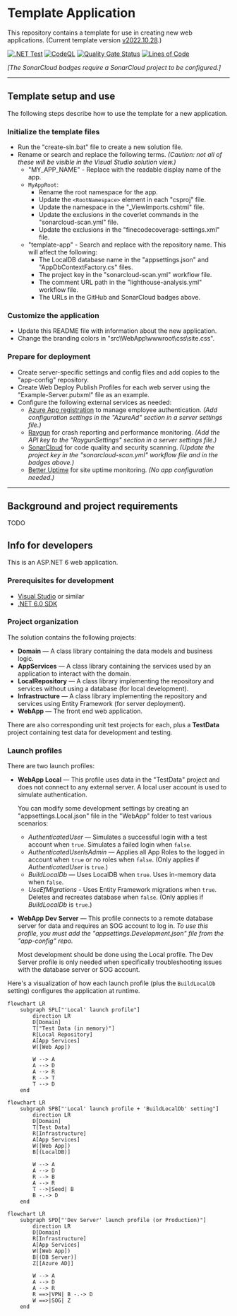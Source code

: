 # Template Application

This repository contains a template for use in creating new web applications.
(Current template version [v2022.10.28](https://github.com/gaepdit/template-app/tree/v2022.10.28).)


[![.NET Test](https://github.com/gaepdit/template-app/actions/workflows/dotnet-test.yml/badge.svg)](https://github.com/gaepdit/template-app/actions/workflows/dotnet-test.yml)
[![CodeQL](https://github.com/gaepdit/template-app/actions/workflows/codeql-analysis.yml/badge.svg)](https://github.com/gaepdit/template-app/actions/workflows/codeql-analysis.yml)
[![Quality Gate Status](https://sonarcloud.io/api/project_badges/measure?project=gaepdit_template-app&metric=alert_status)](https://sonarcloud.io/summary/new_code?id=gaepdit_template-app)
[![Lines of Code](https://sonarcloud.io/api/project_badges/measure?project=gaepdit_template-app&metric=ncloc)](https://sonarcloud.io/summary/new_code?id=gaepdit_template-app)

*[The SonarCloud badges require a SonarCloud project to be configured.]*

---

## Template setup and use

The following steps describe how to use the template for a new application.

### Initialize the template files

* Run the "create-sln.bat" file to create a new solution file.
* Rename or search and replace the following terms. *(Caution: not all of these will be visible in the Visual Studio solution view.)*
    - "MY_APP_NAME" - Replace with the readable display name of the app.
    - `MyAppRoot`:
        - Rename the root namespace for the app.
        - Update the `<RootNamespace>` element in each "csproj" file.
        - Update the namespace in the "_ViewImports.cshtml" file.
        - Update the exclusions in the coverlet commands in the "sonarcloud-scan.yml" file.
        - Update the exclusions in the "finecodecoverage-settings.xml" file.
    - "template-app" - Search and replace with the repository name. This will affect the following:
        - The LocalDB database name in the "appsettings.json" and "AppDbContextFactory.cs" files.
        - The project key in the "sonarcloud-scan.yml" workflow file.
        - The comment URL path in the "lighthouse-analysis.yml" workflow file.
        - The URLs in the GitHub and SonarCloud badges above.

### Customize the application

* Update this README file with information about the new application.
* Change the branding colors in "src\WebApp\wwwroot\css\site.css".

### Prepare for deployment

* Create server-specific settings and config files and add copies to the "app-config" repository.
* Create Web Deploy Publish Profiles for each web server using the "Example-Server.pubxml" file as an example.
* Configure the following external services as needed:
    - [Azure App registration](https://portal.azure.com/#view/Microsoft_AAD_RegisteredApps/ApplicationsListBlade) to manage employee authentication. *(Add configuration settings in the "AzureAd" section in a server settings file.)*
    - [Raygun](https://app.raygun.com/) for crash reporting and performance monitoring. *(Add the API key to the "RaygunSettings" section in a server settings file.)*
    - [SonarCloud](https://sonarcloud.io/projects) for code quality and security scanning. *(Update the project key in the "sonarcloud-scan.yml" workflow file and in the badges above.)*
    - [Better Uptime](https://betterstack.com/better-uptime) for site uptime monitoring. *(No app configuration needed.)*

---

## Background and project requirements

TODO

## Info for developers

This is an ASP.NET 6 web application.

### Prerequisites for development

+ [Visual Studio](https://www.visualstudio.com/vs/) or similar
+ [.NET 6.0 SDK](https://dotnet.microsoft.com/download)

### Project organization

The solution contains the following projects:

* **Domain** — A class library containing the data models and business logic.
* **AppServices** — A class library containing the services used by an application to interact with the domain.
* **LocalRepository** — A class library implementing the repository and services without using a database (for local development).
* **Infrastructure** — A class library implementing the repository and services using Entity Framework (for server deployment).
* **WebApp** — The front end web application.

There are also corresponding unit test projects for each, plus a **TestData** project containing test data for development and testing.

### Launch profiles

There are two launch profiles:

* **WebApp Local** — This profile uses data in the "TestData" project and does not connect to any external server. A local user account is used to simulate authentication.

    You can modify some development settings by creating an "appsettings.Local.json" file in the "WebApp" folder to test various scenarios:

    - *AuthenticatedUser* — Simulates a successful login with a test account when `true`. Simulates a failed login when `false`.
    - *AuthenticatedUserIsAdmin* — Applies all App Roles to the logged in account when `true` or no roles when `false`. (Only applies if *AuthenticatedUser* is `true`.)
    - *BuildLocalDb* — Uses LocalDB when `true`. Uses in-memory data when `false`.
    - *UseEfMigrations* - Uses Entity Framework migrations when `true`. Deletes and recreates database when `false`. (Only applies if *BuildLocalDb* is `true`.)

* **WebApp Dev Server** — This profile connects to a remote database server for data and requires an SOG account to log in. *To use this profile, you must add the "appsettings.Development.json" file from the "app-config" repo.*

    Most development should be done using the Local profile. The Dev Server profile is only needed when specifically troubleshooting issues with the database server or SOG account.

Here's a visualization of how each launch profile (plus the `BuildLocalDb` setting) configures the application at runtime.

```mermaid
flowchart LR
    subgraph SPL["'Local' launch profile"]
        direction LR
        D[Domain]
        T["Test Data (in memory)"]
        R[Local Repository]
        A[App Services]
        W([Web App])

        W --> A
        A --> D
        A --> R
        R --> T
        T --> D
    end
```

```mermaid
flowchart LR
    subgraph SPB["'Local' launch profile + 'BuildLocalDb' setting"]
        direction LR
        D[Domain]
        T[Test Data]
        R[Infrastructure]
        A[App Services]
        W([Web App])
        B[(LocalDB)]

        W --> A
        A --> D
        R --> B
        A --> R
        T -->|Seed| B
        B -.-> D
    end
```

```mermaid
flowchart LR
    subgraph SPD["'Dev Server' launch profile (or Production)"]
        direction LR
        D[Domain]
        R[Infrastructure]
        A[App Services]
        W([Web App])
        B[(DB Server)]
        Z[[Azure AD]]

        W --> A
        A --> D
        A --> R
        R ==>|VPN| B -.-> D
        W ==>|SOG| Z
    end
```
